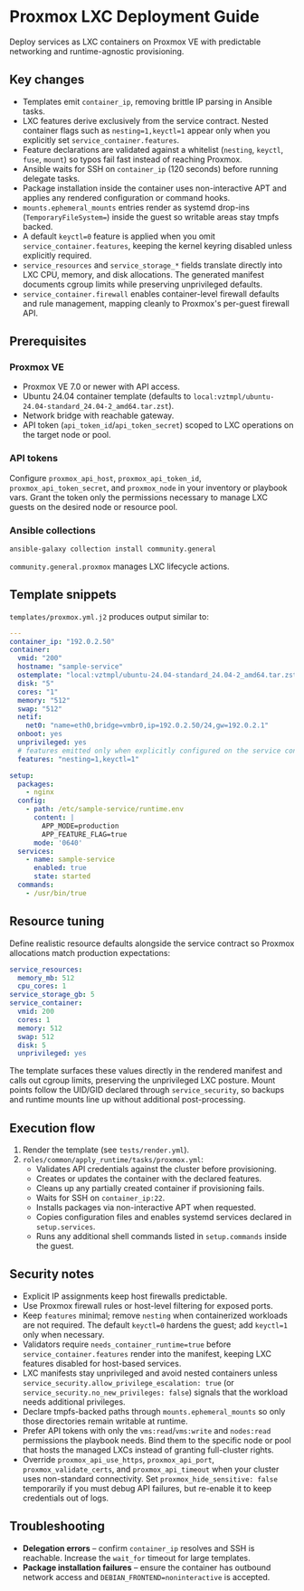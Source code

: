 # Proxmox LXC Deployment Guide

Deploy services as LXC containers on Proxmox VE with predictable networking and runtime-agnostic provisioning.

## Key changes

- Templates emit `container_ip`, removing brittle IP parsing in Ansible tasks.
- LXC features derive exclusively from the service contract. Nested container flags such as `nesting=1,keyctl=1` appear only when you explicitly set `service_container.features`.
- Feature declarations are validated against a whitelist (`nesting`, `keyctl`, `fuse`, `mount`) so typos fail fast instead of reaching Proxmox.
- Ansible waits for SSH on `container_ip` (120 seconds) before running delegate tasks.
- Package installation inside the container uses non-interactive APT and applies any rendered configuration or command hooks.
- `mounts.ephemeral_mounts` entries render as systemd drop-ins (`TemporaryFileSystem=`) inside the guest so writable areas stay tmpfs backed.
- A default `keyctl=0` feature is applied when you omit `service_container.features`, keeping the kernel keyring disabled unless explicitly required.
- `service_resources` and `service_storage_*` fields translate directly into LXC CPU, memory, and disk allocations. The generated manifest documents cgroup limits while preserving unprivileged defaults.
- `service_container.firewall` enables container-level firewall defaults and rule management, mapping cleanly to Proxmox's per-guest firewall API.

## Prerequisites

### Proxmox VE

- Proxmox VE 7.0 or newer with API access.
- Ubuntu 24.04 container template (defaults to `local:vztmpl/ubuntu-24.04-standard_24.04-2_amd64.tar.zst`).
- Network bridge with reachable gateway.
- API token (`api_token_id`/`api_token_secret`) scoped to LXC operations on the target node or pool.

### API tokens

Configure `proxmox_api_host`, `proxmox_api_token_id`, `proxmox_api_token_secret`, and `proxmox_node` in your inventory or playbook vars. Grant the token only the permissions necessary to manage LXC guests on the desired node or resource pool.

### Ansible collections

```bash
ansible-galaxy collection install community.general
```

`community.general.proxmox` manages LXC lifecycle actions.

## Template snippets

`templates/proxmox.yml.j2` produces output similar to:

```yaml
---
container_ip: "192.0.2.50"
container:
  vmid: "200"
  hostname: "sample-service"
  ostemplate: "local:vztmpl/ubuntu-24.04-standard_24.04-2_amd64.tar.zst"
  disk: "5"
  cores: "1"
  memory: "512"
  swap: "512"
  netif:
    net0: "name=eth0,bridge=vmbr0,ip=192.0.2.50/24,gw=192.0.2.1"
  onboot: yes
  unprivileged: yes
  # features emitted only when explicitly configured on the service contract
  features: "nesting=1,keyctl=1"

setup:
  packages:
    - nginx
  config:
    - path: /etc/sample-service/runtime.env
      content: |
        APP_MODE=production
        APP_FEATURE_FLAG=true
      mode: '0640'
  services:
    - name: sample-service
      enabled: true
      state: started
  commands:
    - /usr/bin/true
```

## Resource tuning

Define realistic resource defaults alongside the service contract so Proxmox
allocations match production expectations:

```yaml
service_resources:
  memory_mb: 512
  cpu_cores: 1
service_storage_gb: 5
service_container:
  vmid: 200
  cores: 1
  memory: 512
  swap: 512
  disk: 5
  unprivileged: yes
```

The template surfaces these values directly in the rendered manifest and calls
out cgroup limits, preserving the unprivileged LXC posture. Mount points follow
the UID/GID declared through `service_security`, so backups and runtime mounts
line up without additional post-processing.

## Execution flow

1. Render the template (see `tests/render.yml`).
2. `roles/common/apply_runtime/tasks/proxmox.yml`:
   - Validates API credentials against the cluster before provisioning.
   - Creates or updates the container with the declared features.
   - Cleans up any partially created container if provisioning fails.
   - Waits for SSH on `container_ip:22`.
   - Installs packages via non-interactive APT when requested.
   - Copies configuration files and enables systemd services declared in `setup.services`.
   - Runs any additional shell commands listed in `setup.commands` inside the guest.

## Security notes

- Explicit IP assignments keep host firewalls predictable.
- Use Proxmox firewall rules or host-level filtering for exposed ports.
- Keep `features` minimal; remove `nesting` when containerized workloads are not required. The default `keyctl=0` hardens the guest; add `keyctl=1` only when necessary.
- Validators require `needs_container_runtime=true` before `service_container.features` render into the manifest, keeping LXC features disabled for host-based services.
- LXC manifests stay unprivileged and avoid nested containers unless `service_security.allow_privilege_escalation: true` (or `service_security.no_new_privileges: false`) signals that the workload needs additional privileges.
- Declare tmpfs-backed paths through `mounts.ephemeral_mounts` so only those directories remain writable at runtime.
- Prefer API tokens with only the `vms:read`/`vms:write` and `nodes:read` permissions the playbook needs. Bind them to the specific node or pool that hosts the managed LXCs instead of granting full-cluster rights.
- Override `proxmox_api_use_https`, `proxmox_api_port`, `proxmox_validate_certs`, and `proxmox_api_timeout` when your cluster uses non-standard connectivity. Set `proxmox_hide_sensitive: false` temporarily if you must debug API failures, but re-enable it to keep credentials out of logs.

## Troubleshooting

- **Delegation errors** – confirm `container_ip` resolves and SSH is reachable. Increase the `wait_for` timeout for large templates.
- **Package installation failures** – ensure the container has outbound network access and `DEBIAN_FRONTEND=noninteractive` is accepted.
